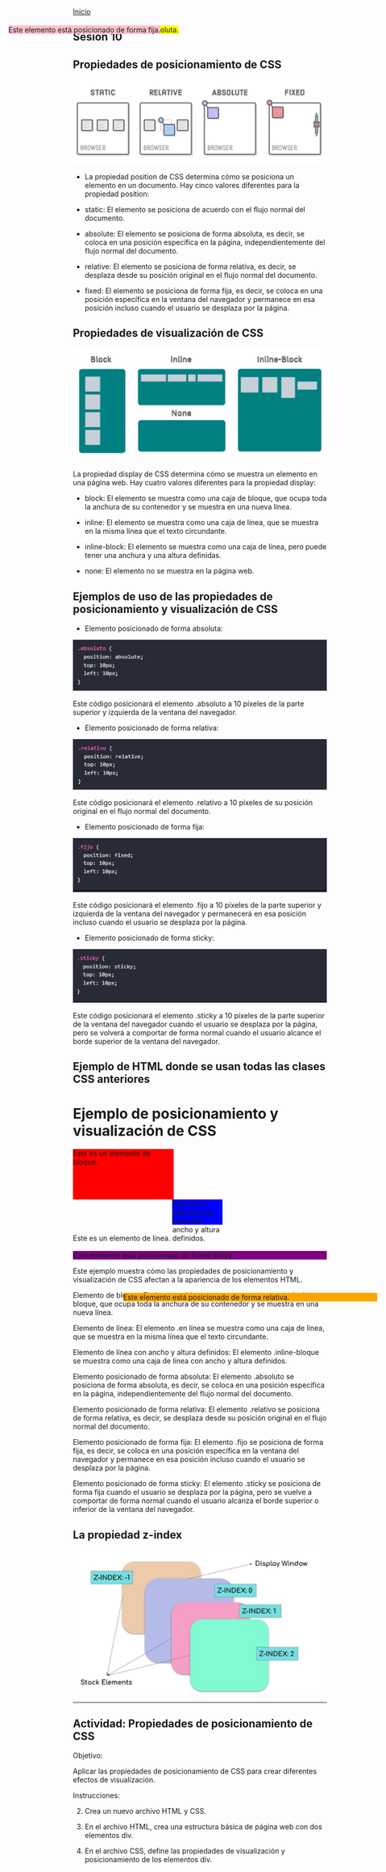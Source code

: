 <!-- No borrar o modificar -->
[Inicio](./index.md)

## Sesión 10 

## Propiedades de posicionamiento de CSS

![Alt text](image-40.png)

* La propiedad position de CSS determina cómo se posiciona un elemento en un documento. Hay cinco valores diferentes para la propiedad position:

* static: El elemento se posiciona de acuerdo con el flujo normal del documento.

* absolute: El elemento se posiciona de forma absoluta, es decir, se coloca en una posición específica en la página, independientemente del flujo normal del documento.

* relative: El elemento se posiciona de forma relativa, es decir, se desplaza desde su posición original en el flujo normal del documento.

* fixed: El elemento se posiciona de forma fija, es decir, se coloca en una posición específica en la ventana del navegador y permanece en esa posición incluso cuando el usuario se desplaza por la página.

## Propiedades de visualización de CSS

![Alt text](image-41.png)

La propiedad display de CSS determina cómo se muestra un elemento en una página web. Hay cuatro valores diferentes para la propiedad display:

* block: El elemento se muestra como una caja de bloque, que ocupa toda la anchura de su contenedor y se muestra en una nueva línea.

* inline: El elemento se muestra como una caja de línea, que se muestra en la misma línea que el texto circundante.

* inline-block: El elemento se muestra como una caja de línea, pero puede tener una anchura y una altura definidas.

* none: El elemento no se muestra en la página web.

## Ejemplos de uso de las propiedades de posicionamiento y visualización de CSS

* Elemento posicionado de forma absoluta:

![Alt text](image-42.png)

Este código posicionará el elemento .absoluto a 10 píxeles de la parte superior y izquierda de la ventana del navegador.

* Elemento posicionado de forma relativa:

![Alt text](image-43.png)

Este código posicionará el elemento .relativo a 10 píxeles de su posición original en el flujo normal del documento.

* Elemento posicionado de forma fija:

![Alt text](image-44.png)

Este código posicionará el elemento .fijo a 10 píxeles de la parte superior y izquierda de la ventana del navegador y permanecerá en esa posición incluso cuando el usuario se desplaza por la página.

* Elemento posicionado de forma sticky:

![Alt text](image-45.png)

Este código posicionará el elemento .sticky a 10 píxeles de la parte superior de la ventana del navegador cuando el usuario se desplaza por la página, pero se volverá a comportar de forma normal cuando el usuario alcance el borde superior de la ventana del navegador.

## Ejemplo de HTML donde se usan todas las clases CSS anteriores

<!DOCTYPE html>
<html lang="es">
<head>
  <meta charset="UTF-8">
  <title>Ejemplo de posicionamiento y visualización de CSS</title>
  <style>
    .bloque {
      display: block;
      width: 200px;
      height: 100px;
      background-color: red;
    }

    .en línea {
      display: inline;
      width: 100px;
      height: 50px;
      background-color: green;
    }

    .inline-bloque {
      display: inline-block;
      width: 100px;
      height: 50px;
      background-color: blue;
    }

    .absoluto {
      position: absolute;
      top: 100px;
      left: 100px;
      background-color: yellow;
    }

    .relativo {
      position: relative;
      top: 100px;
      left: 100px;
      background-color: orange;
    }

    .fijo {
      position: fixed;
      top: 100px;
      left: 100px;
      background-color: pink;
    }

    .sticky {
      position: sticky;
      top: 100px;
      left: 100px;
      background-color: purple;
    }
  </style>
</head>
<body>
  <h1>Ejemplo de posicionamiento y visualización de CSS</h1>

  <div class="bloque">
    Este es un elemento de bloque.
  </div>

  <span class="en línea">
    Este es un elemento de línea.
  </span>

  <div class="inline-bloque">
    Este es un elemento de línea con ancho y altura definidos.
  </div>

  <div class="absoluto">
    Este elemento está posicionado de forma absoluta.
  </div>

  <div class="relativo">
    Este elemento está posicionado de forma relativa.
  </div>

  <div class="fijo">
    Este elemento está posicionado de forma fija.
  </div>

  <div class="sticky">
    Este elemento está posicionado de forma sticky.
  </div>
</body>
</html>


Este ejemplo muestra cómo las propiedades de posicionamiento y visualización de CSS afectan a la apariencia de los elementos HTML.

Elemento de bloque: El elemento .bloque se muestra como una caja de bloque, que ocupa toda la anchura de su contenedor y se muestra en una nueva línea.

Elemento de línea: El elemento .en línea se muestra como una caja de línea, que se muestra en la misma línea que el texto circundante.

Elemento de línea con ancho y altura definidos: El elemento .inline-bloque se muestra como una caja de línea con ancho y altura definidos.

Elemento posicionado de forma absoluta: El elemento .absoluto se posiciona de forma absoluta, es decir, se coloca en una posición específica en la página, independientemente del flujo normal del documento.

Elemento posicionado de forma relativa: El elemento .relativo se posiciona de forma relativa, es decir, se desplaza desde su posición original en el flujo normal del documento.

Elemento posicionado de forma fija: El elemento .fijo se posiciona de forma fija, es decir, se coloca en una posición específica en la ventana del navegador y permanece en esa posición incluso cuando el usuario se desplaza por la página.

Elemento posicionado de forma sticky: El elemento .sticky se posiciona de forma fija cuando el usuario se desplaza por la página, pero se vuelve a comportar de forma normal cuando el usuario alcanza el borde superior o inferior de la ventana del navegador.

## La propiedad z-index

![Alt text](image-46.png)



----------------------------------------


## Actividad: Propiedades de posicionamiento de CSS

Objetivo:

Aplicar las propiedades de posicionamiento de CSS para crear diferentes efectos de visualización.

Instrucciones:

2. Crea un nuevo archivo HTML y CSS.

3. En el archivo HTML, crea una estructura básica de página web con dos elementos div.

4. En el archivo CSS, define las propiedades de visualización y posicionamiento de los elementos div.






